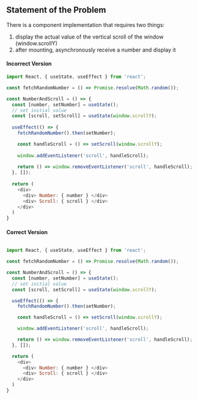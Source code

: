 ## Statement of the Problem

There is a component implementation that requires two things:

1. display the actual value of the vertical scroll of the window (window.scrollY)
1. after mounting, asynchronously receive a number and display it

#### Incorrect Version

```Javascript
import React, { useState, useEffect } from 'react';

const fetchRandomNumber = () => Promise.resolve(Math.random());

const NumberAndScroll = () => {
  const [number, setNumber] = useState();
  // set initial value
  const [scroll, setScroll] = useState(window.scrollY); 
  
  useEffect(() => {
    fetchRandomNumber().then(setNumber);

    const handleScroll = () => setScroll(window.scrollY);
    
    window.addEventListener('scroll', handleScroll);
    
    return () => window.removeEventListener('scroll', handleScroll);
  }, []);
  
  return (
    <div>
      <div> Number: { number } </div>
      <div> Scroll: { scroll } </div>
    </div>	
  )
}
```

#### Correct Version

```Javascript

import React, { useState, useEffect } from 'react';

const fetchRandomNumber = () => Promise.resolve(Math.random());

const NumberAndScroll = () => {
  const [number, setNumber] = useState();
  // set initial value
  const [scroll, setScroll] = useState(window.scrollY);

  useEffect(() => {
    fetchRandomNumber().then(setNumber);

    const handleScroll = () => setScroll(window.scrollY);

    window.addEventListener('scroll', handleScroll);

    return () => window.removeEventListener('scroll', handleScroll);
  }, []);

  return (
    <div>
      <div> Number: { number } </div>
      <div> Scroll: { scroll } </div>
    </div>
  )
}
```
